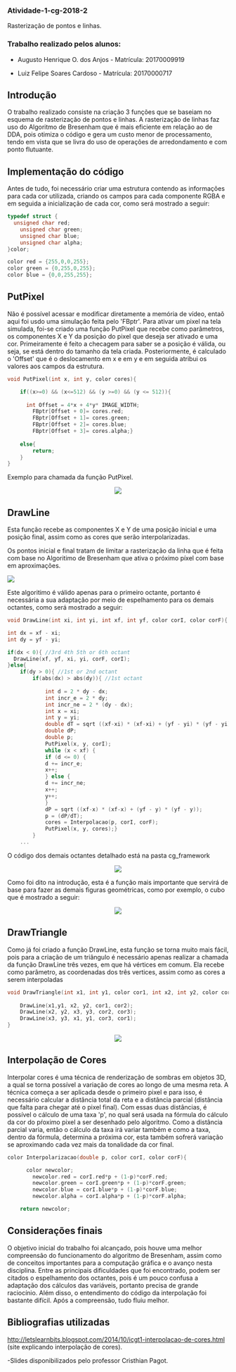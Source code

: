 ### Atividade-1-cg-2018-2
Rasterização de pontos e linhas.

### Trabalho realizado pelos alunos:

 - Augusto Henrique O. dos Anjos - Matrícula: 20170009919
 
 - Luiz Felipe Soares Cardoso - Matrícula: 20170000717

## Introdução

O trabalho realizado consiste na criação 3 funções que se baseiam no esquema de rasterização de pontos e linhas. A rasterização de linhas faz uso do Algoritmo de Bresenham que é mais eficiente em relação ao de DDA, pois otimiza o código e gera um custo menor de processamento, tendo em vista que se livra do uso de operações de arredondamento e com ponto flutuante.

## Implementação do código

Antes de tudo, foi necessário criar uma estrutura contendo as informações para cada cor utilizada, criando os campos para cada componente RGBA e em seguida a inicialização de cada cor, como será mostrado a seguir:

```c++
typedef struct {  
  unsigned char red; 
	unsigned char green; 
	unsigned char blue; 
	unsigned char alpha; 
}color;

color red = {255,0,0,255};
color green = {0,255,0,255};
color blue = {0,0,255,255};
```

## PutPixel

Não é possível acessar e modificar diretamente a memória de vídeo, entaõ aqui foi usdo uma simulação feita pelo 'FBptr'. Para ativar um pixel na tela simulada, foi-se criado uma função PutPixel que recebe como parâmetros, os componentes X e Y da posição do pixel que deseja ser ativado e uma cor. Primeiramente é feito a checagem para saber se a posição é válida, ou seja, se está dentro do tamanho da tela criada. Posteriormente, é calculado o 'Offset' que é o deslocamento em x e em y e em seguida atribui os valores aos campos da estrutura.

```c++
void PutPixel(int x, int y, color cores){

    if((x>=0) && (x<=512) && (y >=0) && (y <= 512)){
    
      int Offset = 4*x + 4*y* IMAGE_WIDTH;
	    FBptr[Offset + 0]= cores.red; 
	    FBptr[Offset + 1]= cores.green;
	    FBptr[Offset + 2]= cores.blue;
	    FBptr[Offset + 3]= cores.alpha;}
	
	else{
	    return;
	}	
}
```
Exemplo para chamada da função PutPixel.

<p align="center"> 
<img src="./prints/pixels.png" >
</p>

## DrawLine

Esta função recebe as componentes X e Y de uma posição inicial e uma posição final, assim como as cores que serão interpolarizadas.

Os pontos inicial e final tratam de limitar a rasterização da linha que é feita com base no Algoritimo de Bresenham que ativa o próximo píxel com base em aproximações.

<img src="./prints/bresenhamslide.png">

Este algoritimo é válido apenas para o primeiro octante, portanto é necessária a sua adaptação por meio de espelhamento para os demais octantes, como será mostrado a seguir:

```c++
void DrawLine(int xi, int yi, int xf, int yf, color corI, color corF){

int dx = xf - xi;
int dy = yf - yi;

if(dx < 0){ //3rd 4th 5th or 6th octant
  DrawLine(xf, yf, xi, yi, corF, corI);
}else{
	if(dy > 0){ //1st or 2nd octant
		if(abs(dx) > abs(dy)){ //1st octant
		  
			int d = 2 * dy - dx;
			int incr_e = 2 * dy;
			int incr_ne = 2 * (dy - dx);
			int x = xi;
			int y = yi;
			double dT = sqrt ((xf-xi) * (xf-xi) + (yf - yi) * (yf - yi)); 
			double dP;
			double p;
			PutPixel(x, y, corI);
			while (x < xf) {
			if (d <= 0) {
			d += incr_e;
			x++;
			} else {
			d += incr_ne;
			x++;
			y++;
			}
			dP = sqrt ((xf-x) * (xf-x) + (yf - y) * (yf - y));
			p = (dP/dT);
			cores = Interpolacao(p, corI, corF);
			PutPixel(x, y, cores);}
		}
    ...
```
O código dos demais octantes detalhado está na pasta cg_framework

<p align="center"> 
<img src="./prints/octantes.png">
</p>

Como foi dito na introdução, esta é a função mais importante que servirá de base para fazer as demais figuras geométricas, como por exemplo, o cubo que é mostrado a seguir:

<p align="center">
<img src="./prints/cubo.png">
</p>

## DrawTriangle

Como já foi criado a função DrawLine, esta função se torna muito mais fácil, pois para a criação de um triângulo é necessário apenas realizar a chamada da função DrawLine três vezes, em que há vértices em comum. Ela recebe como parâmetro, as coordenadas dos três vertices, assim como as cores a serem interpoladas

```c++
void DrawTriangle(int x1, int y1, color cor1, int x2, int y2, color cor2, int x3, int y3, color cor3){
    
    DrawLine(x1,y1, x2, y2, cor1, cor2);
    DrawLine(x2, y2, x3, y3, cor2, cor3);
    DrawLine(x3, y3, x1, y1, cor3, cor1);
}
```
<p align="center">
<img src="./prints/triangulo.png">
</p>

## Interpolação de Cores

Interpolar cores é uma técnica de renderização de sombras em objetos 3D, a qual se torna possível a variação de cores ao longo de uma mesma reta. A técnica começa a ser aplicada desde o primeiro pixel e para isso, é necessário calcular a distância total da reta e a distância parcial (distância que falta para chegar até o pixel final). Com essas duas distâncias, é possível o cálculo de uma taxa 'p', no qual será usada na fórmula do cálculo da cor do pŕoximo pixel a ser desenhado pelo algoritmo. Como a distância parcial varia, então o cálculo da taxa irá variar também e como a taxa, dentro da fórmula, determina a próxima cor, esta também sofrerá variação se aproximando cada vez mais da tonalidade da cor final.

```c++
color Interpolarizacao(double p, color corI, color corF){

      color newcolor;
	    newcolor.red = corI.red*p + (1-p)*corF.red;
    	newcolor.green = corI.green*p + (1-p)*corF.green;
    	newcolor.blue = corI.blue*p + (1-p)*corF.blue;
    	newcolor.alpha = corI.alpha*p + (1-p)*corF.alpha;

	return newcolor;
```

## Considerações finais

O objetivo inicial do trabalho foi alcançado, pois houve uma melhor compreensão do funcionamento do algoritmo de Bresenham, assim como de conceitos importantes para a computação gráfica e o avanço nesta disciplina.
Entre as principais dificuldades que foi encontrado, podem ser citados o espelhamento dos octantes, pois é um pouco confusa a adaptação dos cálculos das variáveis, portanto precisa de grande raciocínio. Além disso, o entendimento do código da interpolação foi bastante difícil. Após a compreensão, tudo fluiu melhor.

## Bibliografias utilizadas

http://letslearnbits.blogspot.com/2014/10/icgt1-interpolacao-de-cores.html (site explicando interpolação de cores).

-Slides disponibilizados pelo professor Cristhian Pagot.





